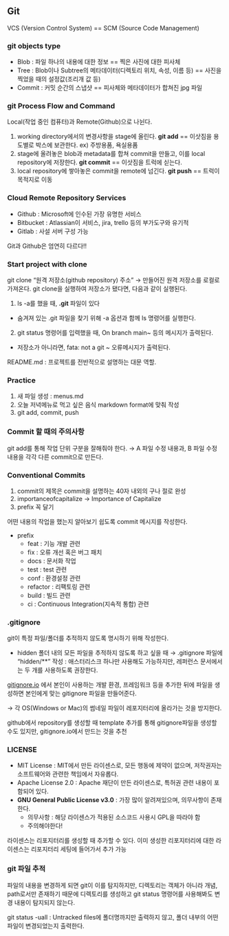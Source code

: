 ## Git

VCS (Version Control System) == SCM (Source Code Management)

### **git objects type**

- Blob : 파일 하나의 내용에 대한 정보
== 찍은 사진에 대한 피사체
- Tree : Blob이나 Subtree의 메타데이터(디렉토리 위치, 속성, 이름 등)
== 사진을 찍었을 때의 설정값(조리개 값 등)
- Commit : 커밋 순간의 스냅샷
== 피사체와 메타데이터가 합쳐진 jpg 파일

### **git Process Flow and Command**

Local(작업 중인 컴퓨터)과 Remote(Github)으로 나뉜다.

1. working directory에서의 변경사항을 stage에 올린다. **git add**
== 이삿짐을 용도별로 박스에 보관한다. ex) 주방용품, 욕실용품
2. stage에 올려놓은 blob과 metadata를 합쳐 commit을 만들고, 이를 local repository에 저장한다. **git commit**
== 이삿짐을 트럭에 싣는다.
3. local repository에 쌓아놓은 commit을 remote에 넘긴다. **git push**
== 트럭이 목적지로 이동

### **Cloud Remote Repository Services**

- Github : Microsoft에 인수된 가장 유명한 서비스
- Bitbucket : Atlassian이 서비스, jira, trello 등의 부가도구와 유기적
- Gitlab : 사설 서버 구성 가능

Git과 Github은 엄연히 다르다!!

### **Start project with clone**

git clone “원격 저장소(github repository) 주소” → 만들어진 원격 저장소를 로컬로 가져온다.
git clone을 실행하여 저장소가 됐다면, 다음과 같이 실행된다.

1. ls -a를 했을 때, **.git** 파일이 있다
- 숨겨져 있는 .git 파일을 찾기 위해 -a 옵션과 함께 ls 명령어를 실행한다.
2. git status 명령어를 입력했을 때, On branch main~ 등의 메시지가 출력된다.
- 저장소가 아니라면, fata: not a git ~ 오류메시지가 출력된다.

README.md : 프로젝트를 전반적으로 설명하는 대문 역할.

### **Practice**

1. 새 파일 생성 : menus.md
2. 오늘 저녁메뉴로 먹고 싶은 음식 markdown format에 맞춰 작성
3. git add, commit, push

### Commit 할 때의 주의사항

git add를 통해 작업 단위 구분을 잘해줘야 한다. → A 파일 수정 내용과, B 파일 수정 내용을 각각 다른 commit으로 만든다.

### **Conventional Commits**

1. commit의 제목은 commit을 설명하는 40자 내외의 구나 절로 완성
2. importanceofcapitalize → Importance of Capitalize
3. prefix 꼭 달기

어떤 내용의 작업을 했는지 알아보기 쉽도록 commit 메시지를 작성한다.

- prefix
    - feat : 기능 개발 관련
    - fix : 오류 개선 혹은 버그 패치
    - docs : 문서화 작업
    - test : test 관련
    - conf : 환경설정 관련
    - refactor : 리팩토링 관련
    - build : 빌드 관련
    - ci : Continuous Integration(지속적 통합) 관련

### .gitignore

git이 특정 파일/폴더를 추적하지 않도록 명시하기 위해 작성한다.

- hidden 폴더 내의 모든 파일을 추적하지 않도록 하고 싶을 때
→  .gitignore 파일에 “hidden/**” 작성 : 애스터리스크 하나만 사용해도 가능하지만, 레퍼런스 문서에서는 두 개를 사용하도록 권장한다.

[gitignore.io](http://gitignore.io) 에서 본인이 사용하는 개발 환경, 프레임워크 등을 추가한 뒤에 파일을 생성하면 본인에게 맞는 gitignore 파일을 만들어준다.

→ 각 OS(Windows or Mac)의 썸네일 파일이 레포지터리에 올라가는 것을 방지한다.

github에서 repository를 생성할 때 template 추가를 통해 gitignore파일을 생성할 수도 있지만, gitignore.io에서 만드는 것을 추천

### **LICENSE**

- MIT License : MIT에서 만든 라이센스로, 모든 행동에 제약이 없으며, 저작권자는 소프트웨어와 관련한 책임에서 자유롭다.
- Apache License 2.0 : Apache 재단이 만든 라이센스로, 특허권 관련 내용이 포함되어 있다.
- **GNU General Public License v3.0** : 가장 많이 알려져있으며, 의무사항이 존재한다.
    - 의무사항 : 해당 라이센스가 적용된 소스코드 사용시 GPL을 따라야 함
    - 주의해야한다!

라이센스는 리포지터리를 생성할 때 추가할 수 있다.
이미 생성한 리포지터리에 대한 라이센스는 리포지터리 세팅에 들어가서 추가 가능

### git 파일 추적

파일의 내용을 변경하게 되면 git이 이를 탐지하지만, 디렉토리는 객체가 아니라 개념, path로서만 존재하기 때문에 디렉토리를 생성하고 git status 명령어를 사용해봐도 변경 내용이 탐지되지 않는다.

git status -uall : Untracked files에 폴더명까지만 출력하지 않고, 폴더 내부의 어떤 파일이 변경되었는지 출력한다.
